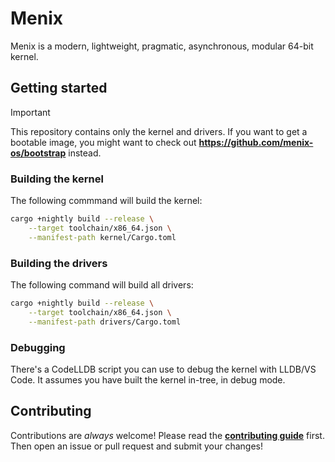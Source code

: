 # Menix

Menix is a modern, lightweight, pragmatic, asynchronous, modular 64-bit kernel.

## Getting started

> [!Important]
> This repository contains only the kernel and drivers.
> If you want to get a bootable image, you might want to check out
> **https://github.com/menix-os/bootstrap** instead.

### Building the kernel
The following commmand will build the kernel:
```sh
cargo +nightly build --release \
    --target toolchain/x86_64.json \
    --manifest-path kernel/Cargo.toml
```

### Building the drivers
The following command will build all drivers:
```sh
cargo +nightly build --release \
    --target toolchain/x86_64.json \
    --manifest-path drivers/Cargo.toml
```

### Debugging

There's a CodeLLDB script you can use to debug the kernel with LLDB/VS Code.
It assumes you have built the kernel in-tree, in debug mode.

## Contributing

Contributions are _always_ welcome!
Please read the **[contributing guide](docs/src/contributing.md)** first.
Then open an issue or pull request and submit your changes!
